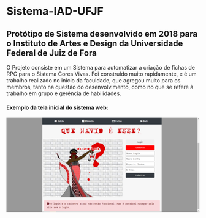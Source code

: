 # Sistema-IAD-UFJF

<h2> Protótipo de Sistema desenvolvido em 2018 para o Instituto de Artes e Design da Universidade Federal de Juiz de Fora </h2>

O Projeto consiste em um Sistema para automatizar a criação de fichas de RPG para o Sistema Cores Vivas. 
Foi construído muito rapidamente, e é um trabalho realizado no início da faculdade, que agregou muito para os membros, tanto na questão do desenvolvimento, como no que se refere à trabalho em grupo e gerência de habilidades.

<h4> Exemplo da tela inicial do sistema web: </h4> 

![Exemplo](img/ex1.png?raw=true "Exemplo Tela Inicial")
